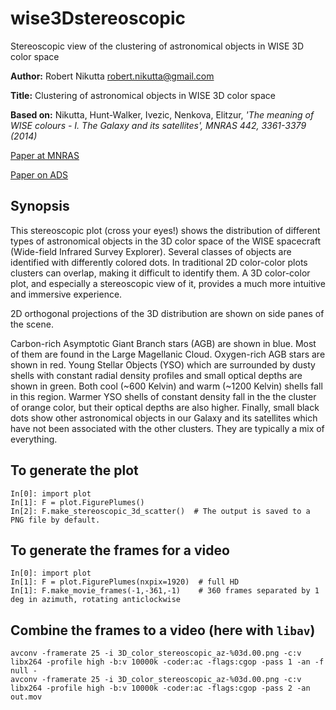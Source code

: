 # wise3Dstereoscopic
Stereoscopic view of the clustering of astronomical objects in WISE 3D color space

**Author:** Robert Nikutta <robert.nikutta@gmail.com>

**Title:** Clustering of astronomical objects in WISE 3D color space

**Based on:** Nikutta, Hunt-Walker, Ivezic, Nenkova, Elitzur, *'The
  meaning of WISE colours - I. The Galaxy and its satellites', MNRAS
  442, 3361-3379 (2014)*

[Paper at MNRAS](http://dx.doi.org/10.1093/mnras/stu1087)

[Paper on ADS](http://adsabs.harvard.edu/abs/2014MNRAS.442.3361N)

## Synopsis

This stereoscopic plot (cross your eyes!) shows the distribution of
different types of astronomical objects in the 3D color space of the
WISE spacecraft (Wide-field Infrared Survey Explorer). Several classes
of objects are identified with differently colored dots. In
traditional 2D color-color plots clusters can overlap, making it
difficult to identify them. A 3D color-color plot, and especially a
stereoscopic view of it, provides a much more intuitive and immersive
experience.

2D orthogonal projections of the 3D distribution are shown on side
panes of the scene.

Carbon-rich Asymptotic Giant Branch stars (AGB) are shown in
blue. Most of them are found in the Large Magellanic
Cloud. Oxygen-rich AGB stars are shown in red. Young Stellar Objects
(YSO) which are surrounded by dusty shells with constant radial
density profiles and small optical depths are shown in green. Both
cool (~600 Kelvin) and warm (~1200 Kelvin) shells fall in this
region. Warmer YSO shells of constant density fall in the the cluster
of orange color, but their optical depths are also higher. Finally,
small black dots show other astronomical objects in our Galaxy and its
satellites which have not been associated with the other
clusters. They are typically a mix of everything.

## To generate the plot

```!python
In[0]: import plot
In[1]: F = plot.FigurePlumes()
In[2]: F.make_stereoscopic_3d_scatter()  # The output is saved to a PNG file by default.
```

## To generate the frames for a video

```!python
In[0]: import plot
In[1]: F = plot.FigurePlumes(nxpix=1920)  # full HD
In[1]: F.make_movie_frames(-1,-361,-1)    # 360 frames separated by 1 deg in azimuth, rotating anticlockwise
```

## Combine the frames to a video (here with ``libav``)

```
avconv -framerate 25 -i 3D_color_stereoscopic_az-%03d.00.png -c:v libx264 -profile high -b:v 10000k -coder:ac -flags:cgop -pass 1 -an -f null -
avconv -framerate 25 -i 3D_color_stereoscopic_az-%03d.00.png -c:v libx264 -profile high -b:v 10000k -coder:ac -flags:cgop -pass 2 -an out.mov
```
